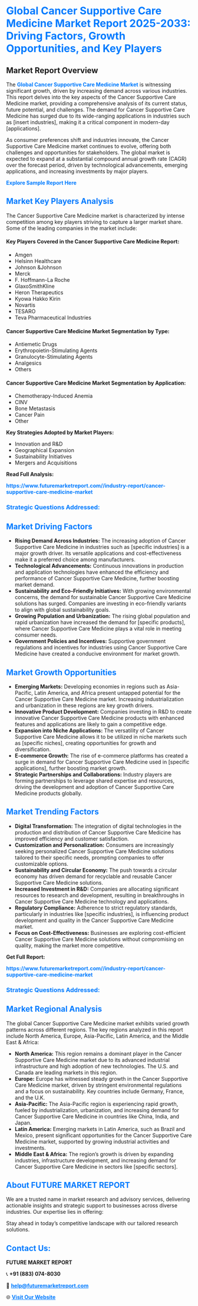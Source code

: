 <h1 style="color: #007BFF;">Global Cancer Supportive Care Medicine Market Report 2025-2033: Driving Factors, Growth Opportunities, and Key Players</h1>

<section id="overview">
<h2>Market Report Overview</h2>
<p>The <a href="https://www.futuremarketreport.com//industry-report/cancer-supportive-care-medicine-market" style="color: #007BFF; text-decoration: none;"><strong>Global Cancer Supportive Care Medicine Market</strong></a> is witnessing significant growth, driven by increasing demand across various industries. This report delves into the key aspects of the Cancer Supportive Care Medicine market, providing a comprehensive analysis of its current status, future potential, and challenges. The demand for Cancer Supportive Care Medicine has surged due to its wide-ranging applications in industries such as [insert industries], making it a critical component in modern-day [applications].</p>
<p>As consumer preferences shift and industries innovate, the Cancer Supportive Care Medicine market continues to evolve, offering both challenges and opportunities for stakeholders. The global market is expected to expand at a substantial compound annual growth rate (CAGR) over the forecast period, driven by technological advancements, emerging applications, and increasing investments by major players.</p>
</section>

<section id="overview">
<p><a href="https://www.futuremarketreport.com//request-sample/reportId=85526" style="color: #007BFF; text-decoration: none;"><strong>Explore Sample Report Here</strong></a></p>
</section>

<section id="key-players">
<h2 style="color: #007BFF;">Market Key Players Analysis</h2>
<p>The Cancer Supportive Care Medicine market is characterized by intense competition among key players striving to capture a larger market share. Some of the leading companies in the market include:</p>
<h4>Key Players Covered in the Cancer Supportive Care Medicine Report:</h4>
<ul><li>Amgen</li><li>Helsinn Healthcare</li><li>Johnson &amp;Johnson</li><li>Merck</li><li>F. Hoffmann-La Roche</li><li>GlaxoSmithKline</li><li>Heron Therapeutics</li><li>Kyowa Hakko Kirin</li><li>Novartis</li><li>TESARO</li><li>Teva Pharmaceutical Industries</li></ul>
<h4>Cancer Supportive Care Medicine Market Segmentation by Type:</h4>
<ul><li>Antiemetic Drugs</li><li>Erythropoietin-Stimulating Agents</li><li>Granulocyte-Stimulating Agents</li><li>Analgesics</li><li>Others</li></ul>

<h4>Cancer Supportive Care Medicine Market Segmentation by Application:</h4>
<ul><li>Chemotherapy-Induced Anemia</li><li>CINV</li><li>Bone Metastasis</li><li>Cancer Pain</li><li>Other</li></ul>
<p><strong>Key Strategies Adopted by Market Players:</strong></p>
<ul>
<li>Innovation and R&D</li>
<li>Geographical Expansion</li>
<li>Sustainability Initiatives</li>
<li>Mergers and Acquisitions</li>
</ul>
</section>

<section>
<p><strong>Read Full Analysis: </strong></p><a href="https://www.futuremarketreport.com//industry-report/cancer-supportive-care-medicine-market" style="color: #007BFF; text-decoration: none;"><strong>https://www.futuremarketreport.com//industry-report/cancer-supportive-care-medicine-market</strong></a>
<h3 style="color: #007BFF;">Strategic Questions Addressed:</h3>
</section>

<section id="driving-factors">
<h2 style="color: #007BFF;">Market Driving Factors</h2>
<ul>
<li><strong>Rising Demand Across Industries:</strong> The increasing adoption of Cancer Supportive Care Medicine in industries such as [specific industries] is a major growth driver. Its versatile applications and cost-effectiveness make it a preferred choice among manufacturers.</li>
<li><strong>Technological Advancements:</strong> Continuous innovations in production and application technologies have enhanced the efficiency and performance of Cancer Supportive Care Medicine, further boosting market demand.</li>
<li><strong>Sustainability and Eco-Friendly Initiatives:</strong> With growing environmental concerns, the demand for sustainable Cancer Supportive Care Medicine solutions has surged. Companies are investing in eco-friendly variants to align with global sustainability goals.</li>
<li><strong>Growing Population and Urbanization:</strong> The rising global population and rapid urbanization have increased the demand for [specific products], where Cancer Supportive Care Medicine plays a vital role in meeting consumer needs.</li>
<li><strong>Government Policies and Incentives:</strong> Supportive government regulations and incentives for industries using Cancer Supportive Care Medicine have created a conducive environment for market growth.</li>
</ul>
</section>

<section id="growth-opportunities">
<h2 style="color: #007BFF;">Market Growth Opportunities</h2>
<ul>
<li><strong>Emerging Markets:</strong> Developing economies in regions such as Asia-Pacific, Latin America, and Africa present untapped potential for the Cancer Supportive Care Medicine market. Increasing industrialization and urbanization in these regions are key growth drivers.</li>
<li><strong>Innovative Product Development:</strong> Companies investing in R&D to create innovative Cancer Supportive Care Medicine products with enhanced features and applications are likely to gain a competitive edge.</li>
<li><strong>Expansion into Niche Applications:</strong> The versatility of Cancer Supportive Care Medicine allows it to be utilized in niche markets such as [specific niches], creating opportunities for growth and diversification.</li>
<li><strong>E-commerce Growth:</strong> The rise of e-commerce platforms has created a surge in demand for Cancer Supportive Care Medicine used in [specific applications], further boosting market growth.</li>
<li><strong>Strategic Partnerships and Collaborations:</strong> Industry players are forming partnerships to leverage shared expertise and resources, driving the development and adoption of Cancer Supportive Care Medicine products globally.</li>
</ul>
</section>

<section id="trending-factors">
<h2 style="color: #007BFF;">Market Trending Factors</h2>
<ul>
<li><strong>Digital Transformation:</strong> The integration of digital technologies in the production and distribution of Cancer Supportive Care Medicine has improved efficiency and customer satisfaction.</li>
<li><strong>Customization and Personalization:</strong> Consumers are increasingly seeking personalized Cancer Supportive Care Medicine solutions tailored to their specific needs, prompting companies to offer customizable options.</li>
<li><strong>Sustainability and Circular Economy:</strong> The push towards a circular economy has driven demand for recyclable and reusable Cancer Supportive Care Medicine solutions.</li>
<li><strong>Increased Investment in R&D:</strong> Companies are allocating significant resources to research and development, resulting in breakthroughs in Cancer Supportive Care Medicine technology and applications.</li>
<li><strong>Regulatory Compliance:</strong> Adherence to strict regulatory standards, particularly in industries like [specific industries], is influencing product development and quality in the Cancer Supportive Care Medicine market.</li>
<li><strong>Focus on Cost-Effectiveness:</strong> Businesses are exploring cost-efficient Cancer Supportive Care Medicine solutions without compromising on quality, making the market more competitive.</li>
</ul>
</section>

<section>
<p><strong>Get Full Report: </strong></p><a href="https://www.futuremarketreport.com//industry-report/cancer-supportive-care-medicine-market" style="color: #007BFF; text-decoration: none;"><strong>https://www.futuremarketreport.com//industry-report/cancer-supportive-care-medicine-market</strong></a>
<h3 style="color: #007BFF;">Strategic Questions Addressed:</h3>
</section>


<section id="regional-analysis">
<h2 style="color: #007BFF;">Market Regional Analysis</h2>
<p>The global Cancer Supportive Care Medicine market exhibits varied growth patterns across different regions. The key regions analyzed in this report include North America, Europe, Asia-Pacific, Latin America, and the Middle East & Africa:</p>
<ul>
<li><strong>North America:</strong> This region remains a dominant player in the Cancer Supportive Care Medicine market due to its advanced industrial infrastructure and high adoption of new technologies. The U.S. and Canada are leading markets in this region.</li>
<li><strong>Europe:</strong> Europe has witnessed steady growth in the Cancer Supportive Care Medicine market, driven by stringent environmental regulations and a focus on sustainability. Key countries include Germany, France, and the U.K.</li>
<li><strong>Asia-Pacific:</strong> The Asia-Pacific region is experiencing rapid growth, fueled by industrialization, urbanization, and increasing demand for Cancer Supportive Care Medicine in countries like China, India, and Japan.</li>
<li><strong>Latin America:</strong> Emerging markets in Latin America, such as Brazil and Mexico, present significant opportunities for the Cancer Supportive Care Medicine market, supported by growing industrial activities and investments.</li>
<li><strong>Middle East & Africa:</strong> The region’s growth is driven by expanding industries, infrastructure development, and increasing demand for Cancer Supportive Care Medicine in sectors like [specific sectors].</li>
</ul>
</section>

<footer>
<h2 style="color: #007BFF;">About FUTURE MARKET REPORT</h2>
<p>We are a trusted name in market research and advisory services, delivering actionable insights and strategic support to businesses across diverse industries. Our expertise lies in offering:</p>

<p>Stay ahead in today’s competitive landscape with our tailored research solutions.</p>

<h2 style="color: #007BFF;">Contact Us:</h2>
<p><strong>FUTURE MARKET REPORT</strong></p>
<p>📞 <strong>+91 (883) 074-8030</strong></p>
<p>📧 <strong><a href="mailto:help@futuremarketreport.com" style="color: #007BFF;">help@futuremarketreport.com</a></strong></p>
<p>🌐 <strong><a href="https://www.futuremarketreport.com/" style="color: #007BFF;">Visit Our Website</a></strong></p>
</footer>